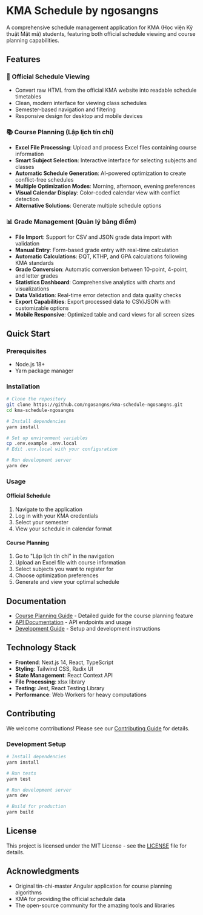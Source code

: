 # KMA Schedule by ngosangns

A comprehensive schedule management application for KMA (Học viện Kỹ thuật Mật mã) students, featuring both official schedule viewing and course planning capabilities.

## Features

### 📅 Official Schedule Viewing

- Convert raw HTML from the official KMA website into readable schedule timetables
- Clean, modern interface for viewing class schedules
- Semester-based navigation and filtering
- Responsive design for desktop and mobile devices

### 📚 Course Planning (Lập lịch tín chỉ)

- **Excel File Processing**: Upload and process Excel files containing course information
- **Smart Subject Selection**: Interactive interface for selecting subjects and classes
- **Automatic Schedule Generation**: AI-powered optimization to create conflict-free schedules
- **Multiple Optimization Modes**: Morning, afternoon, evening preferences
- **Visual Calendar Display**: Color-coded calendar view with conflict detection
- **Alternative Solutions**: Generate multiple schedule options

### 📊 Grade Management (Quản lý bảng điểm)

- **File Import**: Support for CSV and JSON grade data import with validation
- **Manual Entry**: Form-based grade entry with real-time calculation
- **Automatic Calculations**: ĐQT, KTHP, and GPA calculations following KMA standards
- **Grade Conversion**: Automatic conversion between 10-point, 4-point, and letter grades
- **Statistics Dashboard**: Comprehensive analytics with charts and visualizations
- **Data Validation**: Real-time error detection and data quality checks
- **Export Capabilities**: Export processed data to CSV/JSON with customizable options
- **Mobile Responsive**: Optimized table and card views for all screen sizes

## Quick Start

### Prerequisites

- Node.js 18+
- Yarn package manager

### Installation

```bash
# Clone the repository
git clone https://github.com/ngosangns/kma-schedule-ngosangns.git
cd kma-schedule-ngosangns

# Install dependencies
yarn install

# Set up environment variables
cp .env.example .env.local
# Edit .env.local with your configuration

# Run development server
yarn dev
```

### Usage

#### Official Schedule

1. Navigate to the application
2. Log in with your KMA credentials
3. Select your semester
4. View your schedule in calendar format

#### Course Planning

1. Go to "Lập lịch tín chỉ" in the navigation
2. Upload an Excel file with course information
3. Select subjects you want to register for
4. Choose optimization preferences
5. Generate and view your optimal schedule

## Documentation

- [Course Planning Guide](docs/course-planning.md) - Detailed guide for the course planning feature
- [API Documentation](docs/api.md) - API endpoints and usage
- [Development Guide](docs/development.md) - Setup and development instructions

## Technology Stack

- **Frontend**: Next.js 14, React, TypeScript
- **Styling**: Tailwind CSS, Radix UI
- **State Management**: React Context API
- **File Processing**: xlsx library
- **Testing**: Jest, React Testing Library
- **Performance**: Web Workers for heavy computations

## Contributing

We welcome contributions! Please see our [Contributing Guide](CONTRIBUTING.md) for details.

### Development Setup

```bash
# Install dependencies
yarn install

# Run tests
yarn test

# Run development server
yarn dev

# Build for production
yarn build
```

## License

This project is licensed under the MIT License - see the [LICENSE](LICENSE) file for details.

## Acknowledgments

- Original tin-chi-master Angular application for course planning algorithms
- KMA for providing the official schedule data
- The open-source community for the amazing tools and libraries

